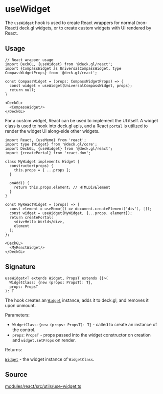 # useWidget

The `useWidget` hook is used to create React wrappers for normal (non-React) deck.gl widgets, or to create custom widgets with UI rendered by React.

## Usage

```tsx
// React wrapper usage
import DeckGL, {useWidget} from '@deck.gl/react';
import {CompassWidget as UniversalCompassWidget, type CompassWidgetProps} from '@deck.gl/react';

const CompassWidget = (props: CompassWidgetProps) => {
  const widget = useWidget(UniversalCompassWidget, props);
  return null;
}

<DeckGL>
  <CompassWidget/>
</DeckGL>
```

For a custom widget, React can be used to implement the UI itself. A widget class is used to hook into deck.gl apis, and a React [`portal`](https://react.dev/reference/react-dom/createPortal) is utilized to render the widget UI along-side other widgets.

```tsx
import React, {useMemo} from 'react';
import type {Widget} from '@deck.gl/core';
import DeckGL, {useWidget} from '@deck.gl/react';
import {createPortal} from 'react-dom';

class MyWidget implements Widget {
  constructor(props) {
    this.props = { ...props };
  }

  onAdd() {
    return this.props.element; // HTMLDivElement
  }
}

const MyReactWidget = (props) => {
  const element = useMemo(() => document.createElement('div'), []);
  const widget = useWidget(MyWidget, {...props, element});
  return createPortal(
    <div>Hello World</div>,
    element
  );
};

<DeckGL>
  <MyReactWidget/>
</DeckGL>
```

## Signature

```tsx
useWidget<T extends Widget, PropsT extends {}>(
  WidgetClass: {new (props: PropsT): T},
  props: PropsT
): T
```

The hook creates an [`Widget`](../core/widget.md) instance, adds it to deck.gl, and removes it upon unmount.

Parameters:

 - `WidgetClass`: `{new (props: PropsT): T}` - called to create an instance of the control.
 - `props`: `PropsT` - props passed into the widget constructor on creation and `widget.setProps` on render.

Returns:

[`Widget`](../core/widget.md) - the widget instance of `WidgetClass`.

## Source

[modules/react/src/utils/use-widget.ts](https://github.com/visgl/deck.gl/tree/9.2-release/modules/react/src/utils/use-widget.ts)
